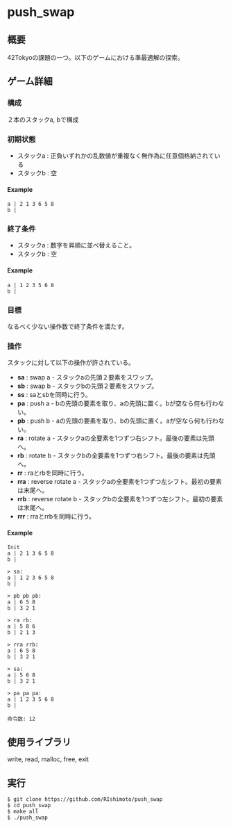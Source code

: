 # push_swap
## 概要
42Tokyoの課題の一つ。以下のゲームにおける準最適解の探索。</br>

## ゲーム詳細
### 構成
２本のスタックa, bで構成

### 初期状態
- スタックa : 正負いずれかの乱数値が重複なく無作為に任意個格納されている
- スタックb : 空

#### Example
```
a | 2 1 3 6 5 8
b |
```

### 終了条件
- スタックa : 数字を昇順に並べ替えること。
- スタックb : 空

#### Example
```
a | 1 2 3 5 6 8
b |
```

### 目標
なるべく少ない操作数で終了条件を満たす。

### 操作
スタックに対して以下の操作が許されている。
- **sa** : swap a - スタックaの先頭２要素をスワップ。
- **sb** : swap b - スタックbの先頭２要素をスワップ。
- **ss** : saとsbを同時に行う。
- **pa** : push a - bの先頭の要素を取り、aの先頭に置く。bが空なら何も行わない。
- **pb** : push b - aの先頭の要素を取り、bの先頭に置く。aが空なら何も行わない。
- **ra** : rotate a - スタックaの全要素を1つずつ右シフト。最後の要素は先頭へ。
- **rb** : rotate b - スタックbの全要素を1つずつ右シフト。最後の要素は先頭へ。
- **rr** : raとrbを同時に行う。
- **rra** : reverse rotate a - スタックaの全要素を1つずつ左シフト。最初の要素は末尾へ。
- **rrb** : reverse rotate b - スタックbの全要素を1つずつ左シフト。最初の要素は末尾へ。
- **rrr** : rraとrrbを同時に行う。

#### Example
```
Init
a | 2 1 3 6 5 8
b |

> sa:
a | 1 2 3 6 5 8
b |

> pb pb pb:
a | 6 5 8
b | 3 2 1

> ra rb:
a | 5 8 6
b | 2 1 3

> rra rrb:
a | 6 5 8
b | 3 2 1

> sa:
a | 5 6 8
b | 3 2 1

> pa pa pa:
a | 1 2 3 5 6 8
b |

命令数: 12
```

## 使用ライブラリ
write, read, malloc, free, exit

## 実行
```
$ git clone https://github.com/RIshimoto/push_swap
$ cd push_swap
$ make all
$ ./push_swap
```
